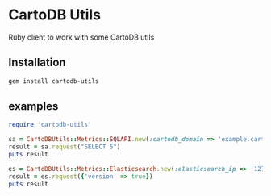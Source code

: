 # CartoDB Utils

Ruby client to work with some CartoDB utils

## Installation

```Bash
gem install cartodb-utils
```

## examples

```ruby
require 'cartodb-utils'

sa = CartoDBUtils::Metrics::SQLAPI.new(:cartodb_domain => 'example.cartodb.com', :api_key => '') 
result = sa.request("SELECT 5")
puts result

es = CartoDBUtils::Metrics::Elasticsearch.new(:elasticsearch_ip => '127.0.0.1')
result = es.request({'version' => true})
puts result

```

